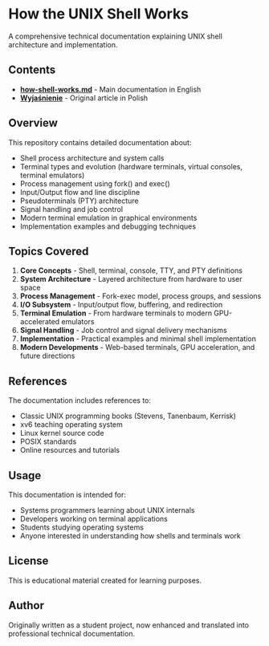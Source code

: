# How the UNIX Shell Works

A comprehensive technical documentation explaining UNIX shell architecture and implementation.

## Contents

- **[how-shell-works.md](./how-shell-works.md)** - Main documentation in English
- **[Wyjaśnienie](./Wyjaśnienie)** - Original article in Polish

## Overview

This repository contains detailed documentation about:
- Shell process architecture and system calls
- Terminal types and evolution (hardware terminals, virtual consoles, terminal emulators)
- Process management using fork() and exec()
- Input/Output flow and line discipline
- Pseudoterminals (PTY) architecture
- Signal handling and job control
- Modern terminal emulation in graphical environments
- Implementation examples and debugging techniques

## Topics Covered

1. **Core Concepts** - Shell, terminal, console, TTY, and PTY definitions
2. **System Architecture** - Layered architecture from hardware to user space
3. **Process Management** - Fork-exec model, process groups, and sessions
4. **I/O Subsystem** - Input/output flow, buffering, and redirection
5. **Terminal Emulation** - From hardware terminals to modern GPU-accelerated emulators
6. **Signal Handling** - Job control and signal delivery mechanisms
7. **Implementation** - Practical examples and minimal shell implementation
8. **Modern Developments** - Web-based terminals, GPU acceleration, and future directions

## References

The documentation includes references to:
- Classic UNIX programming books (Stevens, Tanenbaum, Kerrisk)
- xv6 teaching operating system
- Linux kernel source code
- POSIX standards
- Online resources and tutorials

## Usage

This documentation is intended for:
- Systems programmers learning about UNIX internals
- Developers working on terminal applications
- Students studying operating systems
- Anyone interested in understanding how shells and terminals work

## License

This is educational material created for learning purposes.

## Author

Originally written as a student project, now enhanced and translated into professional technical documentation.
